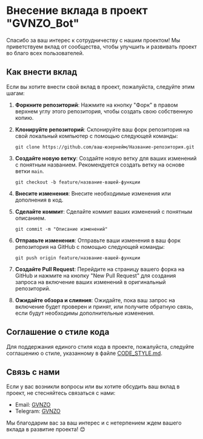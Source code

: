 # Внесение вклада в проект "GVNZO_Bot"

Спасибо за ваш интерес к сотрудничеству с нашим проектом! Мы приветствуем вклад от сообщества, чтобы улучшить и развивать проект во благо всех пользователей.

## Как внести вклад

Если вы хотите внести свой вклад в проект, пожалуйста, следуйте этим шагам:

1. **Форкните репозиторий**: Нажмите на кнопку "Форк" в правом верхнем углу этого репозитория, чтобы создать свою собственную копию.

2. **Клонируйте репозиторий**: Склонируйте ваш форк репозитория на свой локальный компьютер с помощью следующей команды:
   ```
   git clone https://github.com/ваш-юзернейм/Название-репозитория.git
   ```

3. **Создайте новую ветку**: Создайте новую ветку для ваших изменений с понятным названием. Рекомендуется создать ветку на основе ветки `main`.
   ```
   git checkout -b feature/название-вашей-функции
   ```

4. **Внесите изменения**: Внесите необходимые изменения или дополнения в код.

5. **Сделайте коммит**: Сделайте коммит ваших изменений с понятным описанием.
   ```
   git commit -m "Описание изменений"
   ```

6. **Отправьте изменения**: Отправьте ваши изменения в ваш форк репозитория на GitHub с помощью следующей команды:
   ```
   git push origin feature/название-вашей-функции
   ```

7. **Создайте Pull Request**: Перейдите на страницу вашего форка на GitHub и нажмите на кнопку "New Pull Request" для создания запроса на включение ваших изменений в оригинальный репозиторий.

8. **Ожидайте обзора и слияния**: Ожидайте, пока ваш запрос на включение будет проверен и принят, или получите обратную связь, если будут необходимы дополнительные изменения.

## Соглашение о стиле кода

Для поддержания единого стиля кода в проекте, пожалуйста, следуйте соглашению о стиле, указанному в файле [CODE_STYLE.md](CODE_STYLE.md).

## Связь с нами

Если у вас возникли вопросы или вы хотите обсудить ваш вклад в проект, не стесняйтесь связаться с нами:

- Email: [GVNZO](azimovrobert8@gmail.com)
- Telegram: [GVNZO](https://t.me/gvnzo)

Мы благодарим вас за ваш интерес и с нетерпением ждем вашего вклада в развитие проекта! 😊
